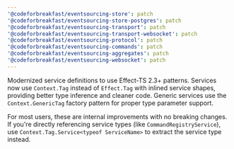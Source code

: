 ```yaml
---
'@codeforbreakfast/eventsourcing-store': patch
'@codeforbreakfast/eventsourcing-store-postgres': patch
'@codeforbreakfast/eventsourcing-transport': patch
'@codeforbreakfast/eventsourcing-transport-websocket': patch
'@codeforbreakfast/eventsourcing-protocol': patch
'@codeforbreakfast/eventsourcing-commands': patch
'@codeforbreakfast/eventsourcing-aggregates': patch
'@codeforbreakfast/eventsourcing-websocket': patch
---
```


Modernized service definitions to use Effect-TS 2.3+ patterns. Services now use `Context.Tag` instead of `Effect.Tag` with inlined service shapes, providing better type inference and cleaner code. Generic services use the `Context.GenericTag` factory pattern for proper type parameter support.

For most users, these are internal improvements with no breaking changes. If you're directly referencing service types (like `CommandRegistryService`), use `Context.Tag.Service<typeof ServiceName>` to extract the service type instead.
